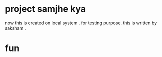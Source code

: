 # project samjhe kya 

now this is created on local system .
for testing purpose.
this is written by saksham .
# fun